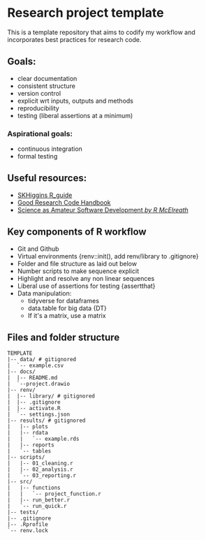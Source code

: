 # Research project template

This is a template repository that aims to codify my workflow and incorporates best practices for research code. 

## Goals:

- clear documentation
- consistent structure
- version control
- explicit wrt inputs, outputs and methods
- reproducibility
- testing (liberal assertions at a minimum)

### Aspirational goals:

- continuous integration
- formal testing

## Useful resources:

- [SKHiggins R_guide](https://github.com/skhiggins/R_guide)
- [Good Research Code Handbook](https://goodresearch.dev/)
- [Science as Amateur Software Development *by R McElreath*](https://www.youtube.com/watch?v=zwRdO9_GGhY&t=1983s)

## Key components of R workflow

- Git and Github 
- Virtual environments {renv::init(), add renv/library to .gitignore}
- Folder and file structure as laid out below
- Number scripts to make sequence explicit
- Highlight and resolve any non linear sequences
- Liberal use of assertions for testing {assertthat}
- Data manipulation:
  - tidyverse for dataframes 
  - data.table for big data {DT}
  - If it's a matrix, use a matrix

## Files and folder structure
```
TEMPLATE
|-- data/ # gitignored
|  `-- example.csv
|-- docs/
|  |-- README.md
|  `--project.drawio
|-- renv/
|  |-- library/ # gitignored
|  |-- .gitignore
|  |-- activate.R
|  `-- settings.json
|-- results/ # gitignored
|   |-- plots
|   |-- rdata
|   |   `-- example.rds
|   |-- reports
|   `-- tables
|-- scripts/
|   |-- 01_cleaning.r
|   |-- 02_analysis.r
|   `-- 03_reporting.r
|-- src/
|   |-- functions
|   |   `-- project_function.r
|   |-- run_better.r
|   `-- run_quick.r
|-- tests/
|-- .gitignore
|-- .Rprofile
`-- renv.lock
```